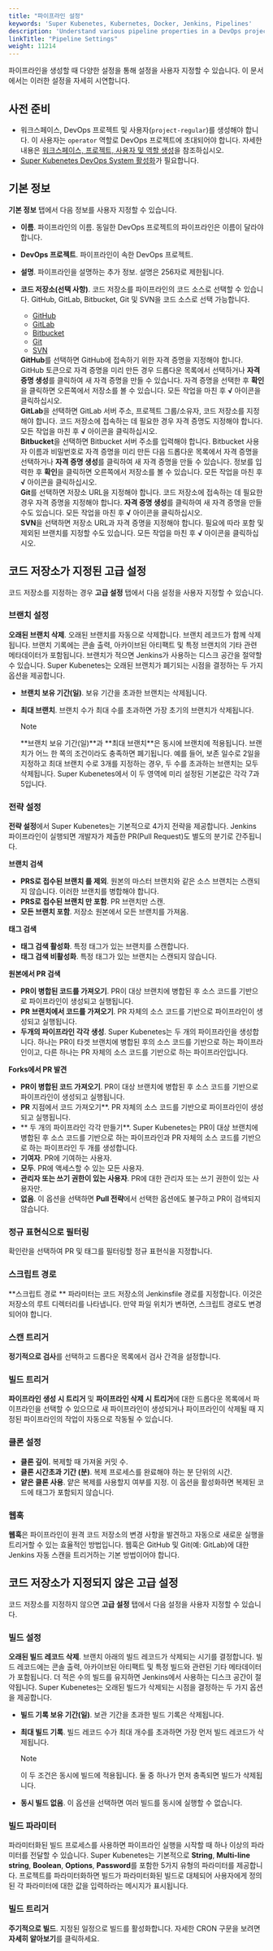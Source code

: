 ```yaml
---
title: "파이프라인 설정"
keywords: 'Super Kubenetes, Kubernetes, Docker, Jenkins, Pipelines'
description: 'Understand various pipeline properties in a DevOps project.'
linkTitle: "Pipeline Settings"
weight: 11214
---
```


파이프라인을 생성할 때 다양한 설정을 통해 설정을 사용자 지정할 수 있습니다. 이 문서에서는 이러한 설정을 자세히 시연합니다.

## 사전 준비

- 워크스페이스, DevOps 프로젝트 및 사용자(`project-regular`)를 생성해야 합니다. 이 사용자는 `operator` 역할로 DevOps 프로젝트에 초대되어야 합니다. 자세한 내용은 [워크스페이스, 프로젝트, 사용자 및 역할 생성](../../../../quick-start/create-workspace-and-project/)을 참조하십시오.
- [Super Kubenetes DevOps System 활성화](../../../../pluggable-components/devops/)가 필요합니다.

## 기본 정보

**기본 정보** 탭에서 다음 정보를 사용자 지정할 수 있습니다.

- **이름**. 파이프라인의 이름. 동일한 DevOps 프로젝트의 파이프라인은 이름이 달라야 합니다.

- **DevOps 프로젝트**. 파이프라인이 속한 DevOps 프로젝트.

- **설명**. 파이프라인을 설명하는 추가 정보. 설명은 256자로 제한됩니다.

- **코드 저장소(선택 사항)**. 코드 저장소를 파이프라인의 코드 소스로 선택할 수 있습니다. GitHub, GitLab, Bitbucket, Git 및 SVN을 코드 소스로 선택 가능합니다.

	<main class="code-tabs">
		<ul class="nav nav-tabs">
			<li class="nav-item active"><a class="nav-link" href="#">GitHub</a></li>
			<li class="nav-item"><a class="nav-link" href="#">GitLab</a></li>
			<li class="nav-item"><a class="nav-link" href="#">Bitbucket</a></li>
			<li class="nav-item"><a class="nav-link" href="#">Git</a></li>
			<li class="nav-item"><a class="nav-link" href="#">SVN</a></li>
		</ul>
		<div class="tab-content">
			<main class="tab-pane active" title="GitHub">
				<b>GitHub</b>를 선택하면 GitHub에 접속하기 위한 자격 증명을 지정해야 합니다. GitHub 토큰으로 자격 증명을 미리 만든 경우 드롭다운 목록에서 선택하거나 <b>자격 증명 생성</b>를 클릭하여 새 자격 증명을 만들 수 있습니다. 자격 증명을 선택한 후 <b>확인</b>을 클릭하면 오른쪽에서 저장소를 볼 수 있습니다. 모든 작업을 마친 후 <b>√</b> 아이콘을 클릭하십시오.
			</main>
			<main class="tab-pane" title="GitLab">
				<b>GitLab</b>을 선택하면 GitLab 서버 주소, 프로젝트 그룹/소유자, 코드 저장소를 지정해야 합니다. 코드 저장소에 접속하는 데 필요한 경우 자격 증명도 지정해야 합니다. 모든 작업을 마친 후 <b>√</b> 아이콘을 클릭하십시오.
			</main>
			<main class="tab-pane" title="Bitbucket">
				<b>Bitbucket</b>을 선택하면 Bitbucket 서버 주소를 입력해야 합니다. Bitbucket 사용자 이름과 비밀번호로 자격 증명을 미리 만든 다음 드롭다운 목록에서 자격 증명을 선택하거나 <b>자격 증명 생성</b>를 클릭하여 새 자격 증명을 만들 수 있습니다. 정보를 입력한 후 <b>확인</b>을 클릭하면 오른쪽에서 저장소를 볼 수 있습니다. 모든 작업을 마친 후 <b>√</b> 아이콘을 클릭하십시오.
			</main>
			<main class="tab-pane" title="Git">
				<b>Git</b>를 선택하면 저장소 URL을 지정해야 합니다. 코드 저장소에 접속하는 데 필요한 경우 자격 증명을 지정해야 합니다. <b>자격 증명 생성</b>를 클릭하여 새 자격 증명을 만들 수도 있습니다. 모든 작업을 마친 후 <b>√</b> 아이콘을 클릭하십시오.
			</main>
			<main class="tab-pane" title="SVN">
				<b>SVN</b>을 선택하면 저장소 URL과 자격 증명을 지정해야 합니다. 필요에 따라 포함 및 제외된 브랜치를 지정할 수도 있습니다. 모든 작업을 마친 후 <b>√</b> 아이콘을 클릭하십시오.
			</main>
		</div>
	</main>

## 코드 저장소가 지정된 고급 설정

코드 저장소를 지정하는 경우 **고급 설정** 탭에서 다음 설정을 사용자 지정할 수 있습니다.

### 브랜치 설정

**오래된 브랜치 삭제**. 오래된 브랜치를 자동으로 삭제합니다. 브랜치 레코드가 함께 삭제됩니다. 브랜치 기록에는 콘솔 출력, 아카이브된 아티팩트 및 특정 브랜치의 기타 관련 메타데이터가 포함됩니다. 브랜치가 적으면 Jenkins가 사용하는 디스크 공간을 절약할 수 있습니다. Super Kubenetes는 오래된 브랜치가 폐기되는 시점을 결정하는 두 가지 옵션을 제공합니다.

- **브랜치 보유 기간(일)**. 보유 기간을 초과한 브랜치는 삭제됩니다.

- **최대 브랜치**. 브랜치 수가 최대 수를 초과하면 가장 초기의 브랜치가 삭제됩니다.

	<div className="notices note">
		<p>Note</p>
		<div>
			**브랜치 보유 기간(일)**과 **최대 브랜치**은 동시에 브랜치에 적용됩니다. 브랜치가 어느 한 쪽의 조건이라도 충족하면 폐기됩니다. 예를 들어, 보존 일수로 2일을 지정하고 최대 브랜치 수로 3개를 지정하는 경우, 두 수를 초과하는 브랜치는 모두 삭제됩니다. Super Kubenetes에서  이 두 영역에 미리 설정된 기본값은 각각 7과 5입니다.
		</div></div>

### 전략 설정

**전략 설정**에서 Super Kubenetes는 기본적으로 4가지 전략을 제공합니다. Jenkins 파이프라인이 실행되면 개발자가 제출한 PR(Pull Request)도 별도의 분기로 간주됩니다.

**브랜치 검색**

   - **PRS로 접수된 브랜치 를 제외**. 원본의 마스터 브랜치와 같은 소스 브랜치는 스캔되지 않습니다. 이러한 브랜치를 병합해야 합니다.
   - **PRS로 접수된 브랜치 만 포함**. PR 브랜치만 스캔.
   - **모든 브랜치 포함**. 저장소 원본에서 모든 브랜치를 가져옴.

**태그 검색**

- **태그 검색 활성화**. 특정 태그가 있는 브랜치를 스캔합니다.
- **태그 검색 비활성화**. 특정 태그가 있는 브랜치는 스캔되지 않습니다.


**원본에서 PR 검색**

- **PR이 병합된 코드를 가져오기**. PR이 대상 브랜치에 병합된 후 소스 코드를 기반으로 파이프라인이 생성되고 실행됩니다.
- **PR 브랜치에서 코드를 가져오기**. PR 자체의 소스 코드를 기반으로 파이프라인이 생성되고 실행됩니다.
- **두개의 파이프라인 각각 생성**. Super Kubenetes는 두 개의 파이프라인을 생성합니다. 하나는 PR이 타겟 브랜치에 병합된 후의 소스 코드를 기반으로 하는 파이프라인이고, 다른 하나는 PR 자체의 소스 코드를 기반으로 하는 파이프라인입니다.

**Forks에서 PR 발견**

- **PR이 병합된 코드 가져오기**. PR이 대상 브랜치에 병합된 후 소스 코드를 기반으로 파이프라인이 생성되고 실행됩니다.
- **PR** 지점에서 코드 가져오기**. PR 자체의 소스 코드를 기반으로 파이프라인이 생성되고 실행됩니다.
- ** 두 개의 파이프라인 각각 만들기**. Super Kubenetes는 PR이 대상 브랜치에 병합된 후 소스 코드를 기반으로 하는 파이프라인과 PR 자체의 소스 코드를 기반으로 하는 파이프라인 두 개를 생성합니다.
- **기여자**. PR에 기여하는 사용자. 
- **모두**. PR에 액세스할 수 있는 모든 사용자.
- **관리자 또는 쓰기 권한이 있는 사용자**. PR에 대한 관리자 또는 쓰기 권한이 있는 사용자만.
- **없음**. 이 옵션을 선택하면 **Pull 전략**에서 선택한 옵션에도 불구하고 PR이 검색되지 않습니다.

### 정규 표현식으로 필터링

확인란을 선택하여 PR 및 태그를 필터링할 정규 표현식을 지정합니다.

### 스크립트 경로

**스크립트 경로 ** 파라미터는 코드 저장소의 Jenkinsfile 경로를 지정합니다. 이것은 저장소의 루트 디렉터리를 나타냅니다. 만약 파일 위치가 변하면, 스크립트 경로도 변경되어야 합니다.

### 스캔 트리거

**정기적으로 검사**를 선택하고 드롭다운 목록에서 검사 간격을 설정합니다.

### 빌드 트리거

**파이프라인 생성 시 트리거** 및 **파이프라인 삭제 시 트리거**에 대한 드롭다운 목록에서 파이프라인을 선택할 수 있으므로 새 파이프라인이 생성되거나 파이프라인이 삭제될 때 지정된 파이프라인의 작업이 자동으로 작동될 수 있습니다.

### 클론 설정

- **클론 깊이**. 복제할 때 가져올 커밋 수.
- **클론 시간초과 기간 (분)**. 복제 프로세스를 완료해야 하는 분 단위의 시간.
- **얕은 클론 사용**. 얕은 복제를 사용할지 여부를 지정. 이 옵션을 활성화하면 복제된 코드에 태그가 포함되지 않습니다.

### 웹훅

**웹훅**은 파이프라인이 원격 코드 저장소의 변경 사항을 발견하고 자동으로 새로운 실행을 트리거할 수 있는 효율적인 방법입니다. 웹훅은 GitHub 및 Git(예: GitLab)에 대한 Jenkins 자동 스캔을 트리거하는 기본 방법이어야 합니다.

## 코드 저장소가 지정되지 않은 고급 설정

코드 저장소를 지정하지 않으면 **고급 설정** 탭에서 다음 설정을 사용자 지정할 수 있습니다.

### 빌드 설정

**오래된 빌드 레코드 삭제**. 브랜치 아래의 빌드 레코드가 삭제되는 시기를 결정합니다. 빌드 레코드에는 콘솔 출력, 아카이브된 아티팩트 및 특정 빌드와 관련된 기타 메타데이터가 포함됩니다. 더 적은 수의 빌드를 유지하면 Jenkins에서 사용하는 디스크 공간이 절약됩니다. Super Kubenetes는 오래된 빌드가 삭제되는 시점을 결정하는 두 가지 옵션을 제공합니다.

- **빌드 기록 보유 기간(일)**. 보관 기간을 초과한 빌드 기록은 삭제됩니다.

- **최대 빌드 기록**. 빌드 레코드 수가 최대 개수를 초과하면 가장 먼저 빌드 레코드가 삭제됩니다.

	<div className="notices note">
		<p>Note</p>
		<div>
			이 두 조건은 동시에 빌드에 적용됩니다. 둘 중 하나가 먼저 충족되면 빌드가 삭제됩니다.
		</div></div>

- **동시 빌드 없음**. 이 옵션을 선택하면 여러 빌드를 동시에 실행할 수 없습니다.

### 빌드 파라미터

파라미터화된 빌드 프로세스를 사용하면 파이프라인 실행을 시작할 때 하나 이상의 파라미터를 전달할 수 있습니다. Super Kubenetes는 기본적으로 **String**, **Multi-line string**, **Boolean**, **Options**, **Password**를 포함한 5가지 유형의 파라미터를 제공합니다. 프로젝트를 파라미터화하면 빌드가 파라미터화된 빌드로 대체되어 사용자에게 정의된 각 파라미터에 대한 값을 입력하라는 메시지가 표시됩니다.

### 빌드 트리거

**주기적으로 빌드**. 지정된 일정으로 빌드를 활성화합니다. 자세한 CRON 구문을 보려면 **자세히 알아보기**를 클릭하세요.








